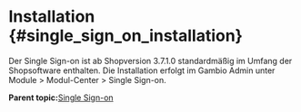 # Installation {#single_sign_on_installation}

Der Single Sign-on ist ab Shopversion 3.7.1.0 standardmäßig im Umfang der Shopsoftware enthalten. Die Installation erfolgt im Gambio Admin unter Module \> Modul-Center \> Single Sign-on.

**Parent topic:**[Single Sign-on](7_6_SingleSign_on.md)

